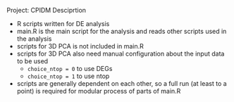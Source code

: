 Project: CPIDM
Desciprtion
- R scripts written for DE analysis
- main.R is the main script for the analysis and reads other scripts used in the analysis
- scripts for 3D PCA is not included in main.R
- scripts for 3D PCA also need manual configuration about the input data to be used
	- `choice_ntop = 0` to use DEGs
	- `choice_ntop = 1` to use ntop
- scripts are generally dependent on each other, so a full run (at least to a point) is required for modular process of parts of main.R


